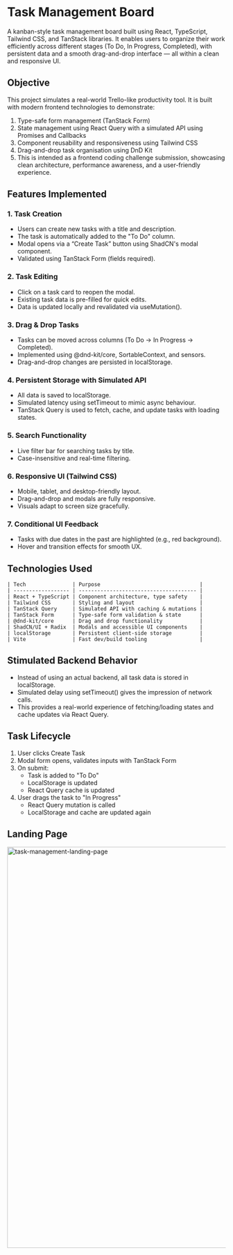 # Task Management Board
A kanban-style task management board built using React, TypeScript, Tailwind CSS, and TanStack libraries. It enables users to organize their work efficiently across different stages (To Do, In Progress, Completed), with persistent data and a smooth drag-and-drop interface — all within a clean and responsive UI.

## Objective
This project simulates a real-world Trello-like productivity tool. It is built with modern frontend technologies to demonstrate:
1. Type-safe form management (TanStack Form)
2. State management using React Query with a simulated API using Promises and Callbacks
3. Component reusability and responsiveness using Tailwind CSS
4. Drag-and-drop task organisation using DnD Kit
5. This is intended as a frontend coding challenge submission, showcasing clean architecture, performance awareness, and a user-friendly experience.

## Features Implemented
### 1. Task Creation
- Users can create new tasks with a title and description.
- The task is automatically added to the "To Do" column.
- Modal opens via a “Create Task” button using ShadCN's modal component.
- Validated using TanStack Form (fields required).

 ### 2. Task Editing
- Click on a task card to reopen the modal.
- Existing task data is pre-filled for quick edits.
- Data is updated locally and revalidated via useMutation().

### 3. Drag & Drop Tasks
- Tasks can be moved across columns (To Do → In Progress → Completed).
- Implemented using @dnd-kit/core, SortableContext, and sensors.
- Drag-and-drop changes are persisted in localStorage.

### 4. Persistent Storage with Simulated API
- All data is saved to localStorage.
- Simulated latency using setTimeout to mimic async behaviour.
- TanStack Query is used to fetch, cache, and update tasks with loading states.

### 5. Search Functionality
- Live filter bar for searching tasks by title.
- Case-insensitive and real-time filtering.

### 6. Responsive UI (Tailwind CSS)
- Mobile, tablet, and desktop-friendly layout.
- Drag-and-drop and modals are fully responsive.
- Visuals adapt to screen size gracefully.

### 7. Conditional UI Feedback
- Tasks with due dates in the past are highlighted (e.g., red background).
- Hover and transition effects for smooth UX.

## Technologies Used
```
| Tech               | Purpose                                |
| ------------------ | -------------------------------------- |
| React + TypeScript | Component architecture, type safety    |
| Tailwind CSS       | Styling and layout                     |
| TanStack Query     | Simulated API with caching & mutations |
| TanStack Form      | Type-safe form validation & state      |
| @dnd-kit/core      | Drag and drop functionality            |
| ShadCN/UI + Radix  | Modals and accessible UI components    |
| localStorage       | Persistent client-side storage         |
| Vite               | Fast dev/build tooling                 |

```
## Stimulated Backend Behavior
- Instead of using an actual backend, all task data is stored in localStorage.
- Simulated delay using setTimeout() gives the impression of network calls.
- This provides a real-world experience of fetching/loading states and cache updates via React Query.

## Task Lifecycle
1. User clicks Create Task
2. Modal form opens, validates inputs with TanStack Form
3. On submit:
    - Task is added to "To Do"
    - LocalStorage is updated
    - React Query cache is updated
4. User drags the task to "In Progress"
    - React Query mutation is called
    - LocalStorage and cache are updated again
  
## Landing Page
<img width="1710" height="922" alt="task-management-landing-page" src="https://github.com/user-attachments/assets/43117739-8ce0-4b96-a010-1c4feef53a7a" />
